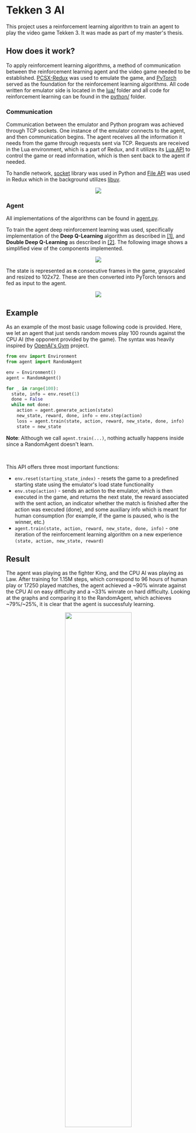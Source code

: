 # Tekken 3 AI
This project uses a reinforcement learning algorithm to train an agent to play the video game Tekken 3. It was made as part of my master's thesis.

## How does it work?
To apply reinforcement learning algorithms, a method of communication between the reinforcement learning agent and the video game needed to be established. [PCSX-Redux](https://github.com/grumpycoders/pcsx-redux) was used to emulate the game, and [PyTorch](https://github.com/pytorch/pytorch) served as the foundation for the reinforcement learning algorithms. All code written for emulator side is located in the [lua/](https://github.com/kiletic/tekken3-ai/tree/main/lua) folder and all code for reinforcement learning can be found in the [python/](https://github.com/kiletic/tekken3-ai/tree/main/python) folder.

### Communication

Communication between the emulator and Python program was achieved through TCP sockets. One instance of the emulator connects to the agent, and then communication begins. The agent receives all the information it needs from the game through requests sent via TCP. Requests are received in the Lua environment, which is a part of Redux, and it utilizes its [Lua API](https://pcsx-redux.consoledev.net/Lua/introduction/) to control the game or read information, which is then sent back to the agent if needed. 

To handle network, [socket](https://docs.python.org/3/library/socket.html) library was used in Python and [File API](https://pcsx-redux.consoledev.net/Lua/file-api/#network-streams) was used in Redux which in the background utilizes [libuv](https://pcsx-redux.consoledev.net/Lua/libraries/#luv).

<p align="center" width="100%">
    <img src="https://i.imgur.com/PSb5Us5.png">
</p>


### Agent
All implementations of the algorithms can be found in [agent.py](https://github.com/kiletic/tekken3-ai/blob/main/python/agent.py).

To train the agent deep reinforcement learning was used, specifically implementation of the **Deep Q-Learning** algorithm as described in [[1]](https://www.nature.com/articles/nature14236), and **Double Deep Q-Learning** as described in [[2]](https://arxiv.org/abs/1509.06461). The following image shows a simplified view of the components implemented.

<p align="center" width="100%">
    <img src="https://i.imgur.com/q3UiqEq.png">
</p>

The state is represented as **n** consecutive frames in the game, grayscaled and resized to 102x72. These are then converted into PyTorch tensors and fed as input to the agent.

<p align="center" width="100%">
    <img src="https://github.com/kiletic/tekken3-ai/assets/55144452/e2104876-e4e8-4742-9564-97cf41818b7a">
</p>

## Example
As an example of the most basic usage following code is provided. Here, we let an agent that just sends random moves play 100 rounds against the CPU AI (the opponent provided by the game). The syntax was heavily inspired by [OpenAI's Gym](https://github.com/openai/gym) project.

```py
from env import Environment
from agent import RandomAgent

env = Environment()
agent = RandomAgent()

for _ in range(100):
  state, info = env.reset(1)
  done = False
  while not done:
    action = agent.generate_action(state)
    new_state, reward, done, info = env.step(action)
    loss = agent.train(state, action, reward, new_state, done, info)
    state = new_state
```

**Note**: Although we call `agent.train(...)`, nothing actually happens inside since a RandomAgent doesn't learn.

<br/>

This API offers three most important functions:
- `env.reset(starting_state_index)` - resets the game to a predefined starting state using the emulator's load state functionality
- `env.step(action)` - sends an action to the emulator, which is then executed in the game, and returns the next state, the reward associated with the sent action, an indicator whether the match is finished after the action was executed (done), and some auxiliary info which is meant for human consumption (for example, if the game is paused, who is the winner, etc.)
- `agent.train(state, action, reward, new_state, done, info)` - one iteration of the reinforcement learning algorithm on a new experience `(state, action, new_state, reward)`  

## Result

The agent was playing as the fighter King, and the CPU AI was playing as Law. After training for 1.15M steps, which correspond to 96 hours of human play or 17250 played matches, the agent achieved a \~90% winrate against the CPU AI on easy difficulty and a \~33% winrate on hard difficulty. Looking at the graphs and comparing it to the RandomAgent, which achieves \~79%/\~25%, it is clear that the agent is successfuly learning. 

<p align="center" width="100%">
    <img width="60%" src="https://i.imgur.com/Wfqs36N.png">
</p>


## References
[1] Mnih, V., Kavukcuoglu, K., Silver, D. et al., Human-level control through deep
reinforcement learning, Nature 518, 529–533 (2015)

[2] H. V. Hasselt, A. Guez, D. Silver, Deep Reinforcement Learning with Double
Q-learning, arxiv:1509.06461 (2015)
